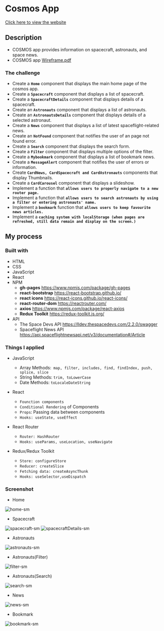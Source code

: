# Cosmos App 
[Click here to view the website](https://jwd-activity.github.io/cosmos/)

## Description
- COSMOS app provides information on spacecraft, astronauts, and space news.
- COSMOS app [Wireframe.pdf](https://github.com/JWD-activity/cosmos/files/7758927/Wireframe.pdf) 


### The challenge
- Create a **`Home`** component that displays the main home page of the cosmos app.
- Create a **`Spacecraft`** component that displays a list of spacecraft.
- Create a **`SpacecraftDetails`** component that displays details of a spacecraft.
- Create an **`Astronauts`** component that displays a list of astronauts. 
- Create an **`AstronautsDetails`** component that displays details of a selected astronaut.
- Create a **`News`** component that displays a list of latest spaceflight-related news.
- Create an **`NotFound`** component that notifies the user of an page not found error.
- Create a **`Search`** component that displays the search form.
- Create a **`Filter`** component that displays multiple options of the filter.
- Create a **`Mybookmark`** component that displays a list of bookmark news.
- Create a **`MessageAlert`** component that notifies the user of errors or information.
- Create **`CardNews, CardSpacecraft and CardAstronauts`** components that display Thumbnails.
- Create a **`CardCarousel`** component that displays a slideshow.
- Implement a function that **`allows users to properly navigate to a new router page.`**
- Implement a  function that **`allows users to search astronauts by using a filter or entering astronauts' name.`**
- Implement a **`bookmark`** function that **`allows users to keep favourite news articles.`**
- Implement a **`caching system with localStorage (when pages are refreshed, still data remain and display on the screen.)`**

## My process
### Built with
- HTML
- CSS
- JavaScript
- React
- NPM 
  - **gh-pages** https://www.npmjs.com/package/gh-pages
  - **react-bootstrap** https://react-bootstrap.github.io/
  - **react icons** https://react-icons.github.io/react-icons/
  - **react-router-dom** https://reactrouter.com/
  - **axios** https://www.npmjs.com/package/react-axios
  - **Redux Toolkit** https://redux-toolkit.js.org/
- API
  - The Space Devs API https://lldev.thespacedevs.com/2.2.0/swagger
  - Spaceflight News API https://api.spaceflightnewsapi.net/v3/documentation#/Article
  
### Things I applied
- JavaScript 
  - Array Methods:` map, filter, includes, find, findIndex, push, splice, slice`
  - String Methods: `trim, toLowerCase`
  - Date Methods: `toLocaleDateString`

- React
  - `Founction components`
  - `Conditional Rendering` of Components
  - `Props`: Passing data between components
  - `Hooks: useState, useEffect`

- React Router
  - `Router: HashRouter`
  - `Hooks: useParams, useLocation, useNavigate`

- Redux/Redux Toolkit
  - `Store: configureStore` 
  - `Reducer: createSlice`
  - `Fetching data: createAsyncThunk`
  - `Hooks: useSelector,useDispatch`
  
### Screenshot
- Home

![home-sm](https://user-images.githubusercontent.com/83196262/147014647-e894966f-b8d7-4d34-bcd0-4c48577fd694.png)

- Spacecraft

![spacecraft-sm](https://user-images.githubusercontent.com/83196262/147014692-7a1fd45a-df0e-4232-bfeb-c26165b93eeb.png)
![spacecraftDetails-sm](https://user-images.githubusercontent.com/83196262/147014711-8acdbee8-c44b-4fca-899e-24240726fa9f.png)

- Astronauts

![astronauts-sm](https://user-images.githubusercontent.com/83196262/147014759-f5dc35a2-244d-4cda-85e7-215fe53f30d4.png)

- Astronauts(Filter)

![filter-sm](https://user-images.githubusercontent.com/83196262/147014788-81833df2-6464-457f-913f-6fa920cedd07.png)

- Astronauts(Search)

![search-sm](https://user-images.githubusercontent.com/83196262/147014818-210761d6-11c9-44ca-a3fc-40dafb77861a.png)

- News

![news-sm](https://user-images.githubusercontent.com/83196262/147014908-21f39c75-1f66-4f88-b18f-4d58f6c8598d.png)

- Bookmark

![bookmark-sm](https://user-images.githubusercontent.com/83196262/147014934-6e7e6840-0140-4183-a265-18b81a4b7722.png)





